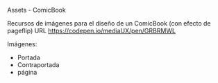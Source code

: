 
Assets - ComicBook

Recursos de imágenes para el diseño de un ComicBook (con efecto de pageflip) 
URL https://codepen.io/mediaUX/pen/GRBRMWL 

Imágenes:
* Portada 
* Contraportada
* página

